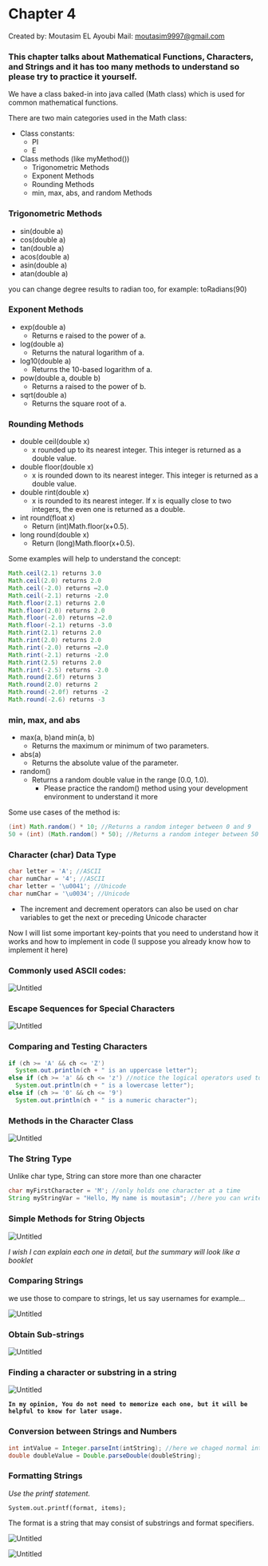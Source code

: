 # Chapter 4

Created by: Moutasim EL Ayoubi
Mail: moutasim9997@gmail.com

### This chapter talks about Mathematical Functions, Characters, and Strings and it has too many methods to understand so please try to practice it yourself.

We have a class baked-in into java called (Math class) which is used for common mathematical functions.

There are two main categories used in the Math class:

- Class constants:
    - PI
    - E
- Class methods (like myMethod())
    - Trigonometric Methods
    - Exponent Methods
    - Rounding Methods
    - min, max, abs, and random Methods

### **Trigonometric Methods**

- sin(double a)
- cos(double a)
- tan(double a)
- acos(double a)
- asin(double a)
- atan(double a)

you can change degree results to radian too, for example: toRadians(90)

### **Exponent Methods**

- exp(double a)
    - Returns e raised to the power of a.
- log(double a)
    - Returns the natural logarithm of a.
- log10(double a)
    - Returns the 10-based logarithm of a.
- pow(double a, double b)
    - Returns a raised to the power of b.
- sqrt(double a)
    - Returns the square root of a.


### **Rounding Methods**

- double ceil(double x)
    - x rounded up to its nearest integer. This integer is returned as a double value.
- double floor(double x)
    - x is rounded down to its nearest integer. This integer is returned as a double value.
- double rint(double x)
    - x is rounded to its nearest integer. If x is equally close to two integers, the even one is returned as a double.
- int round(float x)
    - Return (int)Math.floor(x+0.5).
- long round(double x)
    - Return (long)Math.floor(x+0.5).

Some examples will help to understand the concept:

```java
Math.ceil(2.1) returns 3.0 
Math.ceil(2.0) returns 2.0
Math.ceil(-2.0) returns –2.0
Math.ceil(-2.1) returns -2.0
Math.floor(2.1) returns 2.0
Math.floor(2.0) returns 2.0
Math.floor(-2.0) returns –2.0
Math.floor(-2.1) returns -3.0
Math.rint(2.1) returns 2.0
Math.rint(2.0) returns 2.0
Math.rint(-2.0) returns –2.0
Math.rint(-2.1) returns -2.0
Math.rint(2.5) returns 2.0
Math.rint(-2.5) returns -2.0
Math.round(2.6f) returns 3 
Math.round(2.0) returns 2   
Math.round(-2.0f) returns -2   
Math.round(-2.6) returns -3  
```

### **min, max, and abs**

- max(a, b)and min(a, b)
    - Returns the maximum or minimum of two parameters.
- abs(a)
    - Returns the absolute value of the parameter.
- random()
    - Returns a random double value
      in the range [0.0, 1.0).
        - Please practice the random() method using your development environment to understand it more

Some use cases of the method is:

```java
(int) Math.random() * 10; //Returns a random integer between 0 and 9
50 + (int) (Math.random() * 50); //Returns a random integer between 50 and 99
```

### Character (char) Data Type

```java
char letter = 'A'; //ASCII    
char numChar = '4'; //ASCII
char letter = '\u0041'; //Unicode
char numChar = '\u0034'; //Unicode
```

- The increment and decrement operators can also be used on char variables to get the next or preceding Unicode character

Now I will list some important key-points that you need to understand how it works and how to implement in code (I suppose you already know how to implement it here)

### Commonly used ASCII codes:

![Untitled](Chapter%204%20c771028afb4a4f999525f2ae23ea368e/Untitled.png)

### Escape Sequences for Special Characters

![Untitled](Chapter%204%20c771028afb4a4f999525f2ae23ea368e/Untitled%201.png)

### Comparing and Testing Characters

```java
if (ch >= 'A' && ch <= 'Z') 
  System.out.println(ch + " is an uppercase letter"); 
else if (ch >= 'a' && ch <= 'z') //notice the logical operators used too
  System.out.println(ch + " is a lowercase letter"); 
else if (ch >= '0' && ch <= '9') 
  System.out.println(ch + " is a numeric character"); 
```

### Methods in the Character Class

![Untitled](Chapter%204%20c771028afb4a4f999525f2ae23ea368e/Untitled%202.png)

### The String Type

Unlike char type, String can store more than one character

```java
char myFirstCharacter = 'M'; //only holds one character at a time
String myStringVar = "Hello, My name is moutasim"; //here you can write full statement
```

### Simple Methods for String Objects

![Untitled](Chapter%204%20c771028afb4a4f999525f2ae23ea368e/Untitled%203.png)

*I wish I can explain each one in detail, but the summary will look like a booklet*

### Comparing Strings

we use those to compare to strings, let us say usernames for example...

![Untitled](Chapter%204%20c771028afb4a4f999525f2ae23ea368e/Untitled%204.png)

### Obtain Sub-strings

![Untitled](Chapter%204%20c771028afb4a4f999525f2ae23ea368e/Untitled%205.png)

### Finding a character or substring in a string

![Untitled](Chapter%204%20c771028afb4a4f999525f2ae23ea368e/Untitled%206.png)

**`In my opinion, You do not need to memorize each one, but it will be helpful to know for later usage.`**

### Conversion between Strings and Numbers

```java
int intValue = Integer.parseInt(intString); //here we chaged normal int nub
double doubleValue = Double.parseDouble(doubleString);
```

### Formatting Strings

*Use the printf statement.*

`System.out.printf(format, items);`

The format is a string that may consist of substrings and format specifiers.

![Untitled](Chapter%204%20c771028afb4a4f999525f2ae23ea368e/Untitled%207.png)

![Untitled](Chapter%204%20c771028afb4a4f999525f2ae23ea368e/Untitled%208.png)